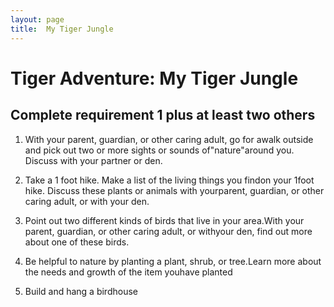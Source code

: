 ```yaml
---
layout: page
title:  My Tiger Jungle
---
```

# Tiger Adventure: My Tiger Jungle

## Complete requirement 1 plus at least two others

1. With your parent, guardian, or other caring adult, go for awalk outside and pick out two or more sights or sounds of"nature"around you. Discuss with your partner or den.

2. Take a 1 foot hike. Make a list of the living things you findon your 1foot hike. Discuss these plants or animals with yourparent, guardian, or other caring adult, or with your den.

3. Point out two different kinds of birds that live in your area.With your parent, guardian, or other caring adult, or withyour den, find out more about one of these birds.

4. Be helpful to nature by planting a plant, shrub, or tree.Learn more about the needs and growth of the item youhave planted

5. Build and hang a birdhouse

